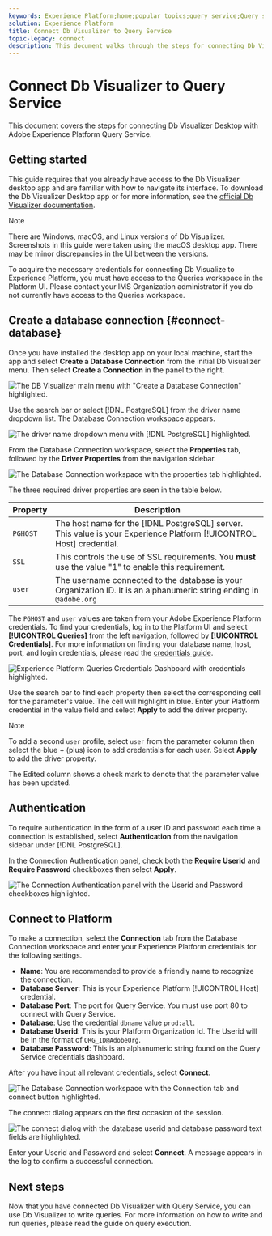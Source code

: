 ```yaml
---
keywords: Experience Platform;home;popular topics;query service;Query service;Db Visualizer;db visulaizer;connect to query service;
solution: Experience Platform
title: Connect Db Visualizer to Query Service
topic-legacy: connect
description: This document walks through the steps for connecting Db Visualizer with Adobe Experience Platform Query Service.
---
```

# Connect Db Visualizer to Query Service

This document covers the steps for connecting Db Visualizer Desktop with Adobe Experience Platform Query Service.

## Getting started

This guide requires that you already have access to the Db Visualizer desktop app and are familiar with how to navigate its interface. To download the Db Visualizer Desktop app or for more information, see the [official Db Visualizer documentation](https://www.dbvis.com/download/).

>[!NOTE]
>
>There are Windows, macOS, and Linux versions of Db Visualizer. Screenshots in this guide were taken using the macOS desktop app. There may be minor discrepancies in the UI between the versions.

To acquire the necessary credentials for connecting Db Visualize to Experience Platform, you must have access to the Queries workspace in the Platform UI. Please contact your IMS Organization administrator if you do not currently have access to the Queries workspace. 

## Create a database connection {#connect-database}

Once you have installed the desktop app on your local machine, start the app and select **Create a Database Connection** from the initial Db Visualizer menu. Then select **Create a Connection** in the panel to the right.

![The DB Visualizer main menu with "Create a Database Connection" highlighted.](../images/clients/dbvisualizer/create-db-connection.png)

Use the search bar or select [!DNL PostgreSQL] from the driver name dropdown list. The Database Connection workspace appears.

![The driver name dropdown menu with [!DNL PostgreSQL] highlighted.](../images/clients/dbvisualizer/driver-name.png)

From the Database Connection workspace, select the **Properties** tab, followed by the **Driver Properties** from the navigation sidebar.

![The Database Connection workspace with the properties tab highlighted.](../images/clients/dbvisualizer/driver-properties.png)

The three required driver properties are seen in the table below. 

| Property | Description|
| ------ | ------ |
| `PGHOST` | The host name for the [!DNL PostgreSQL] server. This value is your Experience Platform [!UICONTROL Host] credential. |
| `SSL` | This controls the use of SSL requirements. You **must** use the value "1" to enable this requirement. |
| `user` | The username connected to the database is your Organization ID. It is an alphanumeric string ending in `@adobe.org` |

The `PGHOST` and `user` values are taken from your Adobe Experience Platform credentials. To find your credentials, log in to the Platform UI and select **[!UICONTROL Queries]** from the left navigation, followed by **[!UICONTROL Credentials]**. For more information on finding your database name, host, port, and login credentials, please read the [credentials guide](../ui/credentials.md). 

![Experience Platform Queries Credentials Dashboard with credentials highlighted.](../images/clients/dbvisualizer/query-service-credentials-page.png)

Use the search bar to find each property then select the corresponding cell for the parameter's value. The cell will highlight in blue. Enter your Platform credential in the value field and select **Apply** to add the driver property.

>[!NOTE]
>
>To add a second `user` profile, select `user` from the parameter column then select the blue + (plus) icon to add credentials for each user. Select **Apply** to add the driver property.

The Edited column shows a check mark to denote that the parameter value has been updated.

## Authentication

To require authentication in the form of a user ID and password each time a connection is established, select **Authentication** from the navigation sidebar under [!DNL PostgreSQL].

In the Connection Authentication panel, check both the **Require Userid** and **Require Password** checkboxes then select **Apply**. 

![The Connection Authentication panel with the Userid and Password checkboxes highlighted.](../images/clients/dbvisualizer/connection-authentication.png)

## Connect to Platform

To make a connection, select the **Connection** tab from the Database Connection workspace and enter your Experience Platform credentials for the following settings.

- **Name**: You are recommended to provide a friendly name to recognize the connection. 
- **Database Server**: This is your Experience Platform [!UICONTROL Host] credential. 
- **Database Port**: The port for Query Service. You must use port 80 to connect with Query Service.
- **Database**: Use the credential `dbname` value `prod:all`.
- **Database Userid**: This is your Platform Organization Id. The Userid will be in the format of `ORG_ID@AdobeOrg`. 
- **Database Password**: This is an alphanumeric string found on the Query Service credentials dashboard.

After you have input all relevant credentials, select **Connect**. 

![The Database Connection workspace with the Connection tab and connect button highlighted.](../images/clients/dbvisualizer/connect.png)

The connect dialog appears on the first occasion of the session. 

![The connect dialog with the database userid and database password text fields are highlighted.](../images/clients/dbvisualizer/connect-dialog.png)

Enter your Userid and Password and select **Connect**. A message appears in the log to confirm a successful connection.

## Next steps

Now that you have connected Db Visualizer with Query Service, you can use Db Visualizer to write queries. For more information on how to write and run queries, please read the guide on query execution.
